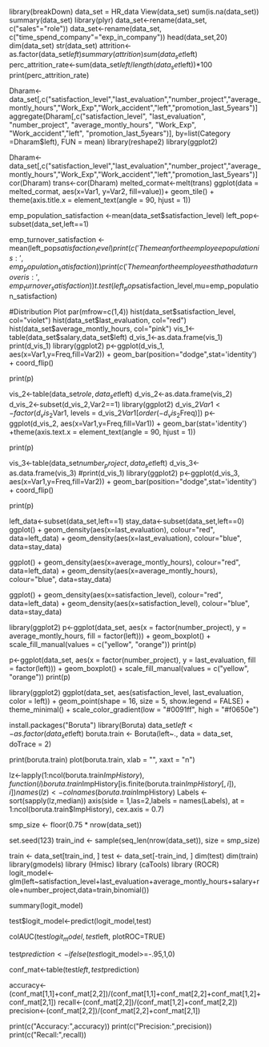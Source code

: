 library(breakDown)
data_set = HR_data
View(data_set)
sum(is.na(data_set))
summary(data_set)
library(plyr)
data_set<-rename(data_set, c("sales"="role"))
data_set<-rename(data_set, c("time_spend_company"="exp_in_company"))
head(data_set,20)
dim(data_set)
str(data_set)
attrition<-as.factor(data_set$left)
summary(attrition)
sum(data_set$left)
perc_attrition_rate<-sum(data_set$left/length(data_set$left))*100
print(perc_attrition_rate)

Dharam<-data_set[,c("satisfaction_level","last_evaluation","number_project","average_montly_hours","Work_Exp","Work_accident","left","promotion_last_5years")]
aggregate(Dharam[,c("satisfaction_level", "last_evaluation", "number_project", "average_montly_hours", "Work_Exp", "Work_accident","left", "promotion_last_5years")], by=list(Category =Dharam$left), FUN = mean)
library(reshape2)
library(ggplot2)

Dharam<-data_set[,c("satisfaction_level","last_evaluation","number_project","average_montly_hours","Work_Exp","Work_accident","left","promotion_last_5years")]
cor(Dharam)
trans<-cor(Dharam)
melted_cormat<-melt(trans)
ggplot(data = melted_cormat, aes(x=Var1, y=Var2, fill=value))+
  geom_tile() + theme(axis.title.x = element_text(angle = 90, hjust = 1))

  emp_population_satisfaction <-mean(data_set$satisfaction_level)
left_pop<-subset(data_set,left==1)

emp_turnover_satisfaction <-mean(left_pop$satisfaction_level)
print( c('The mean for the employee population is: ', emp_population_satisfaction) )
print( c('The mean for the employees that had a turnover is: ' ,emp_turnover_satisfaction) )
t.test(left_pop$satisfaction_level,mu=emp_population_satisfaction)

#Distribution Plot 
par(mfrow=c(1,4))
hist(data_set$satisfaction_level, col="violet")
hist(data_set$last_evaluation, col="red")
hist(data_set$average_montly_hours, col="pink")
vis_1<-table(data_set$salary,data_set$left)
d_vis_1<-as.data.frame(vis_1)
print(d_vis_1)
library(ggplot2)
p<-ggplot(d_vis_1, aes(x=Var1,y=Freq,fill=Var2)) +
  geom_bar(position="dodge",stat='identity') + coord_flip()

print(p)

vis_2<-table(data_set$role,data_set$left)
d_vis_2<-as.data.frame(vis_2)
d_vis_2<-subset(d_vis_2,Var2==1)
library(ggplot2)
d_vis_2$Var1 <- factor(d_vis_2$Var1, levels = d_vis_2$Var1[order(-d_vis_2$Freq)])
p<-ggplot(d_vis_2, aes(x=Var1,y=Freq,fill=Var1)) +
  geom_bar(stat='identity') +theme(axis.text.x = element_text(angle = 90, hjust = 1))

print(p)


vis_3<-table(data_set$number_project,data_set$left)
d_vis_3<-as.data.frame(vis_3)
#print(d_vis_1)
library(ggplot2)
p<-ggplot(d_vis_3, aes(x=Var1,y=Freq,fill=Var2)) +
  geom_bar(position="dodge",stat='identity') + coord_flip()

print(p)


left_data<-subset(data_set,left==1)
stay_data<-subset(data_set,left==0)
ggplot() + geom_density(aes(x=last_evaluation), colour="red", data=left_data) + 
  geom_density(aes(x=last_evaluation), colour="blue", data=stay_data)


ggplot() + geom_density(aes(x=average_montly_hours), colour="red", data=left_data) + 
  geom_density(aes(x=average_montly_hours), colour="blue", data=stay_data)


ggplot() + geom_density(aes(x=satisfaction_level), colour="red", data=left_data) + 
  geom_density(aes(x=satisfaction_level), colour="blue", data=stay_data)


library(ggplot2)
p<-ggplot(data_set, aes(x = factor(number_project), y = average_montly_hours, fill = factor(left))) +
  geom_boxplot() + scale_fill_manual(values = c("yellow", "orange"))
print(p)

p<-ggplot(data_set, aes(x = factor(number_project), y = last_evaluation, fill = factor(left))) +
  geom_boxplot() + scale_fill_manual(values = c("yellow", "orange"))
print(p) 


library(ggplot2)
ggplot(data_set, aes(satisfaction_level, last_evaluation, color = left)) +
  geom_point(shape = 16, size = 5, show.legend = FALSE) +
  theme_minimal() +
  scale_color_gradient(low = "#0091ff", high = "#f0650e") 


install.packages("Boruta")
library(Boruta)
data_set$left<-as.factor(data_set$left)
boruta.train <- Boruta(left~., data = data_set, doTrace = 2)

print(boruta.train)
plot(boruta.train, xlab = "", xaxt = "n")

lz<-lapply(1:ncol(boruta.train$ImpHistory),function(i)
  boruta.train$ImpHistory[is.finite(boruta.train$ImpHistory[,i]),i])
names(lz) <- colnames(boruta.train$ImpHistory)
Labels <- sort(sapply(lz,median))
axis(side = 1,las=2,labels = names(Labels),
     at = 1:ncol(boruta.train$ImpHistory), cex.axis = 0.7) 


smp_size <- floor(0.75 * nrow(data_set)) 

set.seed(123)
train_ind <- sample(seq_len(nrow(data_set)), size = smp_size)

train <- data_set[train_ind, ]
test <- data_set[-train_ind, ]
dim(test)
dim(train)
library(gmodels)
library (Hmisc)
library (caTools)
library (ROCR)
logit_model<-glm(left~satisfaction_level+last_evaluation+average_montly_hours+salary+role+number_project,data=train,binomial())

summary(logit_model)

test$logit_model<-predict(logit_model,test)

colAUC(test$logit_model,test$left, plotROC=TRUE)

test$prediction<-ifelse(test$logit_model>=-.95,1,0)

conf_mat<-table(test$left,test$prediction)

accuracy<-(conf_mat[1,1]+conf_mat[2,2])/(conf_mat[1,1]+conf_mat[2,2]+conf_mat[1,2]+conf_mat[2,1])
recall<-(conf_mat[2,2])/(conf_mat[1,2]+conf_mat[2,2])
precision<-(conf_mat[2,2])/(conf_mat[2,2]+conf_mat[2,1])

print(c("Accuracy:",accuracy))
print(c("Precision:",precision))
print(c("Recall:",recall))
